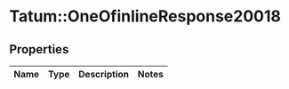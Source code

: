 # Tatum::OneOfinlineResponse20018

## Properties
Name | Type | Description | Notes
------------ | ------------- | ------------- | -------------

